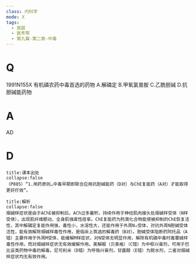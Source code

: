 ```yaml
---
class: 内科学
mode: X
tags:
  - 真题
  - 医考帮
  - 第九篇-第二章-中毒
---
```


# Q
1991N155X 有机磷农药中毒首选的药物
A.解磷定
B.甲氧氯普胺
C.乙酰胆碱
D.抗胆碱能药物

# A
AD
# D
```ad-note
title:课本出处
collapse:false
（P885）“1.用药原则…中毒早期即联合应用抗胆碱能药（D对）与ChE复能药（A对）才能取得更好疗效”。
```

```ad-summary
title:解析
collapse:false
烟碱样症状是由于AChE被抑制后，ACh过多蓄积，持续作用于神经肌肉接头处烟碱样受体（N样受体），出现肌纤维颤动、全身肌强直性痉挛。ChE复能药为肟类化合物能使被抑制的ChE恢复活性，其中解磷定复能作用强，毒性小，水溶性大，还能作用于外周N₂受体，对抗外周N胆碱受体活性，能有效解除烟碱样毒性作用，是临床上首选的解毒药（B对）。胆碱受体阻断药阿托品（A错）主要作用于外周M受体，能缓解M样症状，对N受体无明显作用，解除有机磷中毒时毒蕈碱样毒性作用，而对烟碱样症状无有效缓解作用。美解眠（贝美格）（C错）为中枢兴奋剂，可用于巴比妥类药物中毒的解毒。尼可刹米（D错）为呼吸兴奋剂，甘露醇（E错）为脱水剂，二者对烟碱样症状均无有效作用。
```

